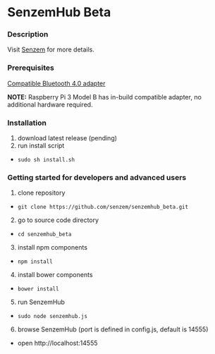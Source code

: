 # SenzemHub Beta


### Description

Visit [Senzem](http://www.senzem.com) for more details.


### Prerequisites


[Compatible Bluetooth 4.0 adapter](https://github.com/sandeepmistry/node-bluetooth-hci-socket)

**NOTE:** Raspberry Pi 3 Model B has in-build compatible adapter, no additional hardware required.


### Installation

1. download latest release (pending)
2. run install script
  * `sudo sh install.sh`

### Getting started for developers and advanced users


1. clone repository
  * `git clone https://github.com/senzem/senzemhub_beta.git`

2. go to source code directory
  * `cd senzemhub_beta`

3. install npm components
  * `npm install`

4. install bower components
  * `bower install`

5. run SenzemHub
  * `sudo node senzemhub.js`

6. browse SenzemHub (port is defined in config.js, default is 14555)
  * open http://localhost:14555 


